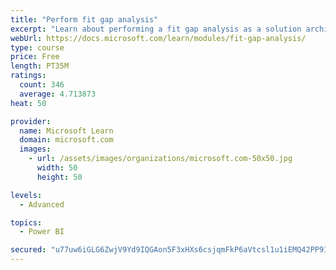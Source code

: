 ```yaml
---
title: "Perform fit gap analysis"
excerpt: "Learn about performing a fit gap analysis as a solution architect for Dynamics 365 and Microsoft Power Platform."
webUrl: https://docs.microsoft.com/learn/modules/fit-gap-analysis/
type: course
price: Free
length: PT35M
ratings:
  count: 346
  average: 4.713873
heat: 50

provider:
  name: Microsoft Learn
  domain: microsoft.com
  images:
    - url: /assets/images/organizations/microsoft.com-50x50.jpg
      width: 50
      height: 50

levels:
  - Advanced

topics:
  - Power BI

secured: "u77uw6iGLG6ZwjV9Yd9IQGAon5F3xHXs6csjqmFkP6aVtcsl1u1iEMQ42PP9IrqHSKzVhmDQnVXoi50lacn59mGS6tDP2b92f1HhKuobZ+UkNowBsqJtsQzet+ixieUWDn7dwJN9jQmWbnt+c9Nbt09e54nV2h88kmrjRqoI8aAgUPqhU2MaIlhhHTxFlzhIPWN8lDHqREFZIYbc2gFhGmOsJCuF8JQXSsy1kJjIgzeuuXn4K7niyS3LvGXNg178adY+ngXvp/zHwgOpFLMvYvZuPDmslwkndU7Ip6yedIv9gbE9o3FO38HBQnMPzh0WKr9FT94C8ice72wPGqMYrCiEVq6eH9OiR+rZabY5Wc2Ryfgb7Y8SdS0CNM7/VwoY0t6K3hpYwAPTnIHKiuKB1DxCbHGaSGVZzTdCN+DzZN8=;xJ4Q+9yM3f0wBnRCFZE/xg=="
---
```


